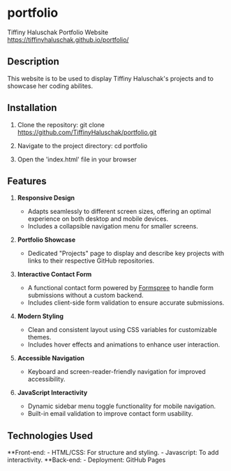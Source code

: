 # portfolio

Tiffiny Haluschak Portfolio Website
https://tiffinyhaluschak.github.io/portfolio/

## Description
This website is to be used to display Tiffiny Haluschak's projects and to showcase her coding abilites.

## Installation
1. Clone the repository:
git clone https://github.com/TiffinyHaluschak/portfolio.git

2. Navigate to the project directory:
cd portfolio

3. Open the 'index.html' file in your browser

## Features
1. **Responsive Design**  
   - Adapts seamlessly to different screen sizes, offering an optimal experience on both desktop and mobile devices.  
   - Includes a collapsible navigation menu for smaller screens.  

2. **Portfolio Showcase**  
   - Dedicated "Projects" page to display and describe key projects with links to their respective GitHub repositories.  

3. **Interactive Contact Form**  
   - A functional contact form powered by [Formspree](https://formspree.io) to handle form submissions without a custom backend.  
   - Includes client-side form validation to ensure accurate submissions.  

4. **Modern Styling**  
   - Clean and consistent layout using CSS variables for customizable themes.  
   - Includes hover effects and animations to enhance user interaction.  

5. **Accessible Navigation**  
   - Keyboard and screen-reader-friendly navigation for improved accessibility.  

6. **JavaScript Interactivity**  
   - Dynamic sidebar menu toggle functionality for mobile navigation.  
   - Built-in email validation to improve contact form usability.  

## Technologies Used
**Front-end: 
    - HTML/CSS: For structure and styling.
    - Javascript: To add interactivity.
**Back-end:
    - Deployment: GitHub Pages

